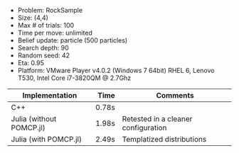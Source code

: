 - Problem:			RockSample
- Size:				(4,4)
- Max # of trials:	100
- Time per move:	unlimited
- Belief update:	particle (500 particles)
- Search depth:		90
- Random seed:		42
- Eta:				0.95
- Platform:			VMware Player v4.0.2 (Windows 7 64bit) RHEL 6,
					Lenovo T530, Intel Core i7-3820QM @ 2.7Ghz

|Implementation				|Time			|Comments											|
----------------------------|--------------:|---------------------------------------------------|
|C++ 						|0.78s			|													|
|Julia (without POMCP.jl)	|1.98s			|Retested in a cleaner configuration				|
|Julia (with POMCP.jl)		|2.49s			|Templatized distributions							|
